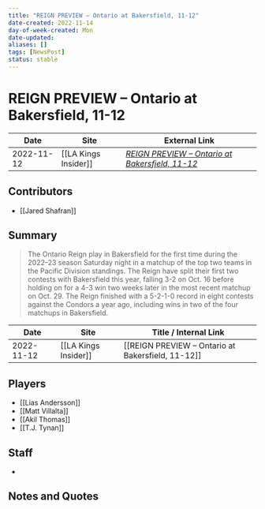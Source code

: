 ```yaml
---
title: "REIGN PREVIEW – Ontario at Bakersfield, 11-12"
date-created: 2022-11-14
day-of-week-created: Mon
date-updated: 
aliases: []
tags: [NewsPost]
status: stable
---
```


# REIGN PREVIEW – Ontario at Bakersfield, 11-12

| Date       | Site                 | External Link                                                                                                                        |
| ---------- | -------------------- | ------------------------------------------------------------------------------------------------------------------------------------ |
| 2022-11-12 | [[LA Kings Insider]] | [*REIGN PREVIEW – Ontario at Bakersfield, 11-12*](https://lakingsinsider.com/2022/11/12/reign-preview-ontario-at-bakersfield-11-12/) |

## Contributors
- [[Jared Shafran]]

## Summary
> The Ontario Reign play in Bakersfield for the first time during the 2022-23 season Saturday night in a matchup of the top two teams in the Pacific Division standings. The Reign have split their first two contests with Bakersfield this year, falling 3-2 on Oct. 16 before holding on for a 4-3 win two weeks later in the most recent matchup on Oct. 29. The Reign finished with a 5-2-1-0 record in eight contests against the Condors a year ago, including wins in two of the four matchups in Bakersfield.

| Date       | Site                 | Title / Internal Link                             |
| ---------- | -------------------- | ------------------------------------------------- |
| 2022-11-12 | [[LA Kings Insider]] | [[REIGN PREVIEW – Ontario at Bakersfield, 11-12]] |

## Players
- [[Lias Andersson]]
- [[Matt Villalta]]
- [[Akil Thomas]]
- [[T.J. Tynan]]

## Staff
- 

## Notes and Quotes
> 

